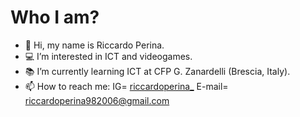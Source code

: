 # Who I am?

- 👋 Hi, my name is Riccardo Perina.
- 💻 I’m interested in ICT and videogames.
- 📚 I’m currently learning ICT at CFP G. Zanardelli (Brescia, Italy).
- 📫 How to reach me: IG= [riccardoperina_](https://www.instagram.com/riccardoperina_/) E-mail= riccardoperina982006@gmail.com

